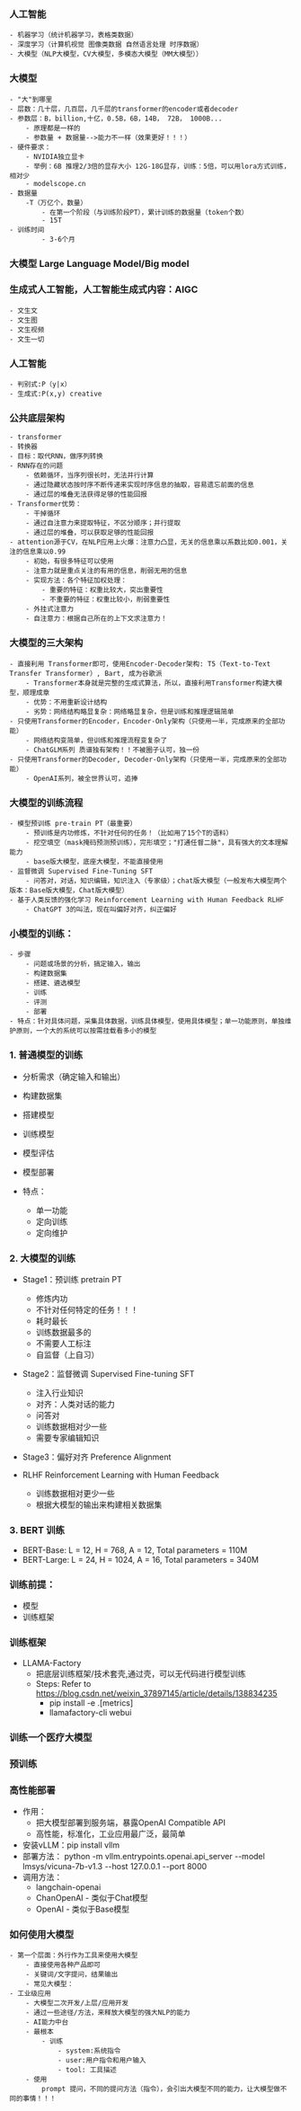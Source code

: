 ### 人工智能
    - 机器学习（统计机器学习，表格类数据）
    - 深度学习（计算机视觉 图像类数据 自然语言处理 时序数据）
    - 大模型（NLP大模型，CV大模型，多模态大模型（MM大模型））
### 大模型
    - "大"到哪里
    - 层数：几十层，几百层，几千层的transformer的encoder或者decoder
    - 参数层：B，billion,十亿，0.5B，6B，14B， 72B， 1000B...
        - 原理都是一样的
        - 参数量 + 数据量-->能力不一样（效果更好！！！）
    - 硬件要求：
        - NVIDIA独立显卡
        - 举例：6B 推理2/3倍的显存大小 12G-18G显存，训练：5倍，可以用lora方式训练，相对少
        - modelscope.cn
    - 数据量
        -T（万亿个，数量）
            - 在第一个阶段（与训练阶段PT），累计训练的数据量（token个数）
            - 15T
    - 训练时间
            - 3-6个月
### 大模型 Large Language Model/Big model
### 生成式人工智能，人工智能生成式内容：AIGC
    - 文生文
    - 文生图
    - 文生视频
    - 文生一切
### 人工智能
    - 判别式:P（y|x）
    - 生成式:P(x,y) creative
### 公共底层架构
    - transformer
    - 转换器
    - 目标：取代RNN，做序列转换
    - RNN存在的问题
        - 依赖循环，当序列很长时，无法并行计算
        - 通过隐藏状态按时序不断传递来实现时序信息的抽取，容易遗忘前面的信息
        - 通过层的堆叠无法获得足够的性能回报
    - Transformer优势：
        - 干掉循环
        - 通过自注意力来提取特征，不区分顺序；并行提取
        - 通过层的堆叠，可以获取足够的性能回报
    - attention源于CV，在NLP应用上火爆：注意力凸显，无关的信息乘以系数比如0.001，关注的信息乘以0.99
        - 初始，有很多特征可以使用
        - 注意力就是重点关注的有用的信息，削弱无用的信息
        - 实现方法：各个特征加权处理：
            - 重要的特征：权重比较大，突出重要性
            - 不重要的特征：权重比较小，削弱重要性
        - 外挂式注意力
        - 自注意力：根据自己所在的上下文求注意力！
### 大模型的三大架构
    - 直接利用 Transformer即可，使用Encoder-Decoder架构: T5（Text-to-Text Transfer Transformer）, Bart, 成为谷歌派
        - Transformer本身就是完整的生成式算法，所以，直接利用Transformer构建大模型，顺理成章
        - 优势：不用重新设计结构
        - 劣势：网络结构略显复杂：网络略显复杂，但是训练和推理逻辑简单
    - 只使用Transformer的Encoder，Encoder-Only架构（只使用一半，完成原来的全部功能）
        - 网络结构变简单，但训练和推理流程变复杂了
        - ChatGLM系列 质谱独有架构！！不被圈子认可，独一份
    - 只使用Transformer的Decoder, Decoder-Only架构（只使用一半，完成原来的全部功能）
        - OpenAI系列，被全世界认可，追捧

### 大模型的训练流程
    - 模型预训练 pre-train PT（最重要）
        - 预训练是内功修炼，不针对任何的任务！（比如用了15个T的语料）
        - 挖空填空（mask掩码预测预训练），完形填空；"打通任督二脉"，具有强大的文本理解能力
        - base版大模型，底座大模型，不能直接使用
    - 监督微调 Supervised Fine-Tuning SFT
        - 问答对，对话，知识编辑，知识注入（专家级）；chat版大模型（一般发布大模型两个版本：Base版大模型，Chat版大模型）
    - 基于人类反馈的强化学习 Reinforcement Learning with Human Feedback RLHF
        - ChatGPT 3的叫法，现在叫偏好对齐，纠正偏好

### 小模型的训练：
    - 步骤
        - 问题或场景的分析，搞定输入，输出
        - 构建数据集
        - 搭建、遴选模型
        - 训练
        - 评测
        - 部署
    - 特点：针对具体问题，采集具体数据，训练具体模型，使用具体模型；单一功能原则，单独维护原则，一个大的系统可以按需挂载看多小的模型
### 1. 普通模型的训练
- 分析需求（确定输入和输出）
- 构建数据集
- 搭建模型
- 训练模型
- 模型评估
- 模型部署

- 特点：
    - 单一功能
    - 定向训练
    - 定向维护

### 2. 大模型的训练

- Stage1：预训练 pretrain  PT
    - 修炼内功
    - 不针对任何特定的任务！！！
    - 耗时最长
    - 训练数据最多的
    - 不需要人工标注
    - 自监督（上自习）

- Stage2：监督微调 Supervised Fine-tuning SFT
    - 注入行业知识
    - 对齐：人类对话的能力
    - 问答对
    - 训练数据相对少一些
    - 需要专家编辑知识

- Stage3：偏好对齐 Preference Alignment 
- RLHF Reinforcement Learning with Human Feedback
    - 训练数据相对更少一些
    - 根据大模型的输出来构建相关数据集


### 3. BERT 训练

- BERT-Base: L = 12, H = 768, A = 12, Total parameters = 110M
- BERT-Large: L = 24, H = 1024, A = 16, Total parameters = 340M

### 训练前提：
  - 模型
  - 训练框架
### 训练框架
  - LLAMA-Factory
    - 把底层训练框架/技术套壳,通过壳，可以无代码进行模型训练
    - Steps: Refer to https://blog.csdn.net/weixin_37897145/article/details/138834235
      - pip install -e .[metrics] 
      - llamafactory-cli webui
### 训练一个医疗大模型
  ### 预训练

### 高性能部署
  - 作用：
    - 把大模型部署到服务端，暴露OpenAI Compatible API
    - 高性能，标准化，工业应用最广泛，最简单
  - 安装vLLM：pip install vllm
  - 部署方法： python -m vllm.entrypoints.openai.api_server --model lmsys/vicuna-7b-v1.3 --host 127.0.0.1 --port 8000
  - 调用方法：
    - langchain-openai
    - ChanOpenAI - 类似于Chat模型
    - OpenAI - 类似于Base模型
### 如何使用大模型
    - 第一个层面：外行作为工具来使用大模型
        - 直接使用各种产品即可
        - 关键词/文字提问，结果输出
        - 常见大模型：
    - 工业级应用
        - 大模型二次开发/上层/应用开发
        - 通过一些途径/方法，来释放大模型的强大NLP的能力
        - AI能力中台
        - 最根本
            - 训练
                - system:系统指令
                - user:用户指令和用户输入
                - tool: 工具描述
        - 使用
            prompt 提问，不同的提问方法（指令），会引出大模型不同的能力，让大模型做不同的事情！！！
        